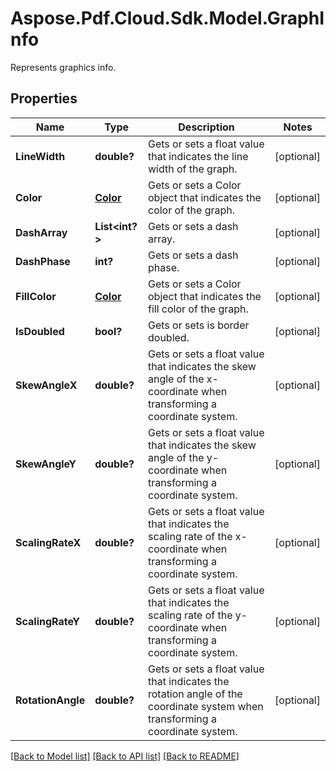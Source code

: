 ﻿# Aspose.Pdf.Cloud.Sdk.Model.GraphInfo
Represents graphics info.

## Properties

Name | Type | Description | Notes
------------ | ------------- | ------------- | -------------
**LineWidth** | **double?** | Gets or sets a float value that indicates the line width of the graph. | [optional] 
**Color** | [**Color**](Color.md) | Gets or sets a Color object that indicates the color of the graph. | [optional] 
**DashArray** | **List&lt;int?&gt;** | Gets or sets a dash array. | [optional] 
**DashPhase** | **int?** | Gets or sets a dash phase. | [optional] 
**FillColor** | [**Color**](Color.md) | Gets or sets a Color object that indicates the fill color of the graph. | [optional] 
**IsDoubled** | **bool?** | Gets or sets is border doubled. | [optional] 
**SkewAngleX** | **double?** | Gets or sets a float value that indicates the skew angle of the x-coordinate when transforming a coordinate system. | [optional] 
**SkewAngleY** | **double?** | Gets or sets a float value that indicates the skew angle of the y-coordinate when transforming a coordinate system. | [optional] 
**ScalingRateX** | **double?** | Gets or sets a float value that indicates the scaling rate of the x-coordinate when transforming a coordinate system. | [optional] 
**ScalingRateY** | **double?** | Gets or sets a float value that indicates the scaling rate of the y-coordinate when transforming a coordinate system. | [optional] 
**RotationAngle** | **double?** | Gets or sets a float value that indicates the rotation angle of the coordinate system  when transforming a coordinate system. | [optional] 

[[Back to Model list]](../README.md#documentation-for-models) [[Back to API list]](../README.md#documentation-for-api-endpoints) [[Back to README]](../README.md)

